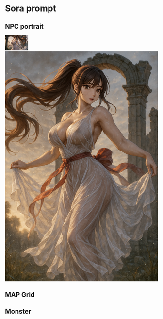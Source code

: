 # Sora prompt

## NPC portrait 

<a href="../Sora/Elegant Ritual Silhouette01.md"><img alt="우아한 의식의 실루엣" title="우아한 의식의 실루엣" src="../Sora/Elegant%20Ritual%20Silhouette01.png" style="width: 15%; height: auto;" ></a>
<a href="../Sora/Elegant Ritual Silhouette01.md"><img alt="우아한 의식의 실루엣" title="우아한 의식의 실루엣" src="../Sora/Elegant%20Ritual%20Silhouette02.png" style="width: auto; height: 15%;" ></a>

## MAP Grid

## Monster 
